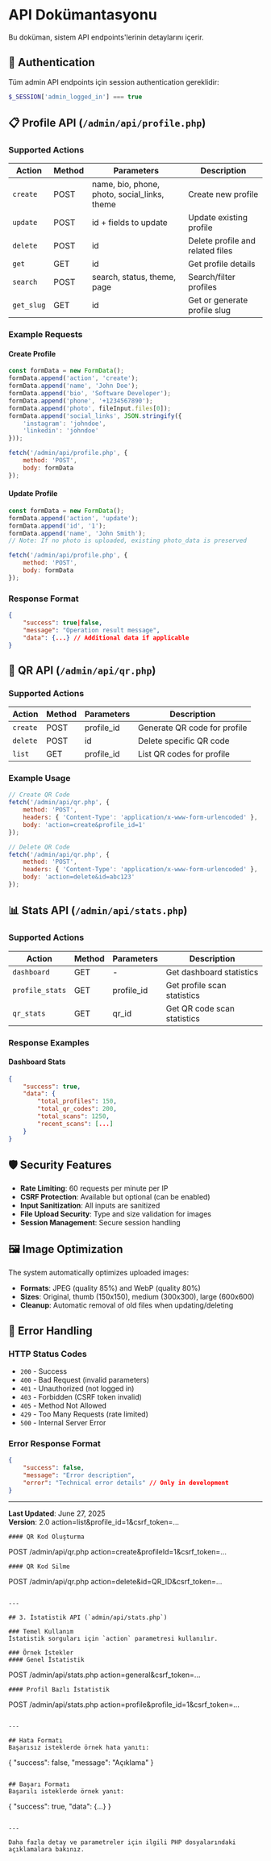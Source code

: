 # API Dokümantasyonu

Bu doküman, sistem API endpoints'lerinin detaylarını içerir.

## 🔐 Authentication

Tüm admin API endpoints için session authentication gereklidir:
```php
$_SESSION['admin_logged_in'] === true
```

## 📋 Profile API (`/admin/api/profile.php`)

### Supported Actions

| Action | Method | Parameters | Description |
|--------|--------|------------|-------------|
| `create` | POST | name, bio, phone, photo, social_links, theme | Create new profile |
| `update` | POST | id + fields to update | Update existing profile |
| `delete` | POST | id | Delete profile and related files |
| `get` | GET | id | Get profile details |
| `search` | POST | search, status, theme, page | Search/filter profiles |
| `get_slug` | GET | id | Get or generate profile slug |

### Example Requests

#### Create Profile
```javascript
const formData = new FormData();
formData.append('action', 'create');
formData.append('name', 'John Doe');
formData.append('bio', 'Software Developer');
formData.append('phone', '+1234567890');
formData.append('photo', fileInput.files[0]);
formData.append('social_links', JSON.stringify({
    'instagram': 'johndoe',
    'linkedin': 'johndoe'
}));

fetch('/admin/api/profile.php', {
    method: 'POST',
    body: formData
});
```

#### Update Profile
```javascript
const formData = new FormData();
formData.append('action', 'update');
formData.append('id', '1');
formData.append('name', 'John Smith');
// Note: If no photo is uploaded, existing photo_data is preserved

fetch('/admin/api/profile.php', {
    method: 'POST',
    body: formData
});
```

### Response Format
```json
{
    "success": true|false,
    "message": "Operation result message",
    "data": {...} // Additional data if applicable
}
```

## 🎯 QR API (`/admin/api/qr.php`)

### Supported Actions

| Action | Method | Parameters | Description |
|--------|--------|------------|-------------|
| `create` | POST | profile_id | Generate QR code for profile |
| `delete` | POST | id | Delete specific QR code |
| `list` | GET | profile_id | List QR codes for profile |

### Example Usage
```javascript
// Create QR Code
fetch('/admin/api/qr.php', {
    method: 'POST',
    headers: { 'Content-Type': 'application/x-www-form-urlencoded' },
    body: 'action=create&profile_id=1'
});

// Delete QR Code  
fetch('/admin/api/qr.php', {
    method: 'POST',
    headers: { 'Content-Type': 'application/x-www-form-urlencoded' },
    body: 'action=delete&id=abc123'
});
```

## 📊 Stats API (`/admin/api/stats.php`)

### Supported Actions

| Action | Method | Parameters | Description |
|--------|--------|------------|-------------|
| `dashboard` | GET | - | Get dashboard statistics |
| `profile_stats` | GET | profile_id | Get profile scan statistics |
| `qr_stats` | GET | qr_id | Get QR code scan statistics |

### Response Examples

#### Dashboard Stats
```json
{
    "success": true,
    "data": {
        "total_profiles": 150,
        "total_qr_codes": 200,
        "total_scans": 1250,
        "recent_scans": [...]
    }
}
```

## 🛡️ Security Features

- **Rate Limiting**: 60 requests per minute per IP
- **CSRF Protection**: Available but optional (can be enabled)
- **Input Sanitization**: All inputs are sanitized
- **File Upload Security**: Type and size validation for images
- **Session Management**: Secure session handling

## 🖼️ Image Optimization

The system automatically optimizes uploaded images:
- **Formats**: JPEG (quality 85%) and WebP (quality 80%)
- **Sizes**: Original, thumb (150x150), medium (300x300), large (600x600)
- **Cleanup**: Automatic removal of old files when updating/deleting

## 🚨 Error Handling

### HTTP Status Codes
- `200` - Success
- `400` - Bad Request (invalid parameters)
- `401` - Unauthorized (not logged in)
- `403` - Forbidden (CSRF token invalid)
- `405` - Method Not Allowed
- `429` - Too Many Requests (rate limited)
- `500` - Internal Server Error

### Error Response Format
```json
{
    "success": false,
    "message": "Error description",
    "error": "Technical error details" // Only in development
}
```

---

**Last Updated**: June 27, 2025  
**Version**: 2.0
action=list&profile_id=1&csrf_token=...
```
#### QR Kod Oluşturma
```
POST /admin/api/qr.php
action=create&profileId=1&csrf_token=...
```
#### QR Kod Silme
```
POST /admin/api/qr.php
action=delete&id=QR_ID&csrf_token=...
```

---

## 3. İstatistik API (`admin/api/stats.php`)

### Temel Kullanım
İstatistik sorguları için `action` parametresi kullanılır.

### Örnek İstekler
#### Genel İstatistik
```
POST /admin/api/stats.php
action=general&csrf_token=...
```
#### Profil Bazlı İstatistik
```
POST /admin/api/stats.php
action=profile&profile_id=1&csrf_token=...
```

---

## Hata Formatı
Başarısız isteklerde örnek hata yanıtı:
```
{
  "success": false,
  "message": "Açıklama"
}
```

## Başarı Formatı
Başarılı isteklerde örnek yanıt:
```
{
  "success": true,
  "data": {...}
}
```

---

Daha fazla detay ve parametreler için ilgili PHP dosyalarındaki açıklamalara bakınız.
